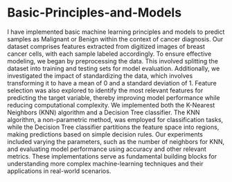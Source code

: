 # Basic-Principles-and-Models

I have implemented basic machine learning principles and models to predict samples as Malignant or Benign within the context of cancer diagnosis. Our dataset comprises features extracted from digitized images of breast cancer cells, with each sample labeled accordingly. To ensure effective modeling, we began by preprocessing the data. This involved splitting the dataset into training and testing sets for model evaluation. Additionally, we investigated the impact of standardizing the data, which involves transforming it to have a mean of 0 and a standard deviation of 1. Feature selection was also explored to identify the most relevant features for predicting the target variable, thereby improving model performance while reducing computational complexity. We implemented both the K-Nearest Neighbors (KNN) algorithm and a Decision Tree classifier. The KNN algorithm, a non-parametric method, was employed for classification tasks, while the Decision Tree classifier partitions the feature space into regions, making predictions based on simple decision rules. Our experiments included varying the parameters, such as the number of neighbors for KNN, and evaluating model performance using accuracy and other relevant metrics. These implementations serve as fundamental building blocks for understanding more complex machine-learning techniques and their applications in real-world scenarios.
